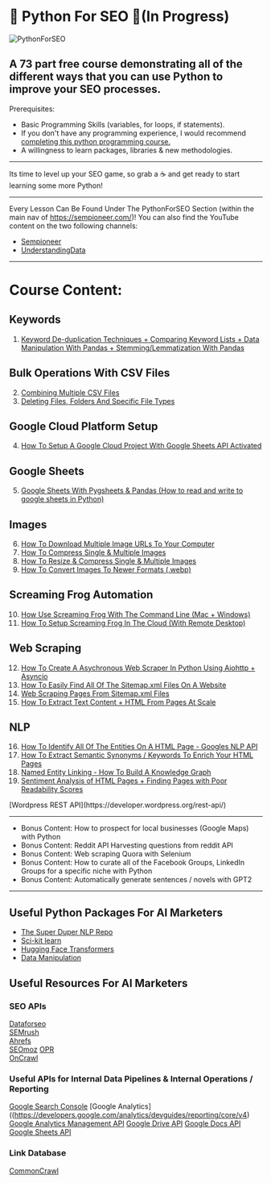 # 🐍 Python For SEO 🐍(In Progress)

![PythonForSEO](https://sempioneer.com/wp-content/uploads/2020/05/Python-For-SEO.png)

A 73 part free course demonstrating all of the different ways that you can use Python to improve your SEO processes.
----

Prerequisites:
- Basic Programming Skills (variables, for loops, if statements).
- If you don't have any programming experience, I would recommend [completing this python programming course.](https://www.youtube.com/watch?v=rfscVS0vtbw)
- A willingness to learn packages, libraries & new methodologies.

----

Its time to level up your SEO game, so grab a ☕ and get ready to start learning some more Python!

----

Every Lesson Can Be Found Under The PythonForSEO Section (within the main nav of https://sempioneer.com/)!
You can also find the YouTube content on the two following channels:

- [Sempioneer](https://www.youtube.com/channel/UCui38sdG1wWlDk_tgyZiJ_w)
- [UnderstandingData](https://www.youtube.com/channel/UCLKL6bVqM1WM8VJavfokGSg)

----

# Course Content:

## Keywords

1. [Keyword De-duplication Techniques + Comparing Keyword Lists + Data Manipulation With Pandas + Stemming/Lemmatization With Pandas](https://github.com/jamesaphoenix/Python_For_SEO/tree/master/Course/1_Keywords)

## Bulk Operations With CSV Files

2. [Combining Multiple CSV Files](https://github.com/jamesaphoenix/Python_For_SEO/tree/master/Course/2_bulk_csv_operations)
3. [Deleting Files, Folders And Specific File Types](https://github.com/jamesaphoenix/Python_For_SEO/tree/master/Course/3_how_to_delete_multiple_local_files)

## Google Cloud Platform Setup
4. [How To Setup A Google Cloud Project With Google Sheets API Activated](https://github.com/jamesaphoenix/Python_For_SEO/tree/master/Course/4_how_to_setup_a_google_project)

## Google Sheets

5. [Google Sheets With Pygsheets & Pandas (How to read and write to google sheets in Python)](https://github.com/jamesaphoenix/Python_For_SEO/tree/master/Course/5_google_sheets_with_pandas)

## Images

6. [How To Download Multiple Image URLs To Your Computer](https://github.com/jamesaphoenix/Python_For_SEO/tree/master/Course/6_downloading_multiple_images)
7. [How To Compress Single & Multiple Images](https://github.com/jamesaphoenix/Python_For_SEO/tree/master/Course/7_image_compression)
8. [How To Resize & Compress Single & Multiple Images](https://github.com/jamesaphoenix/Python_For_SEO/tree/Course/master/8_resizing_and_compressing_images)
9. [How To Convert Images To Newer Formats (.webp)](https://github.com/jamesaphoenix/Python_For_SEO/tree/master/Course/9_converting_images_to_optimised_formats)

## Screaming Frog Automation

10. [How Use Screaming Frog With The Command Line (Mac + Windows)](https://github.com/jamesaphoenix/Python_For_SEO/tree/master/Course/10_automating_screaming_frog)
11. [How To Setup Screaming Frog In The Cloud (With Remote Desktop)](https://github.com/jamesaphoenix/Python_For_SEO/tree/master/Course/11_cloud_crawling_with_screaming_frog)

## Web Scraping

12. [How To Create A Asychronous Web Scraper In Python Using Aiohttp + Asyncio](#)
13. [How To Easily Find All Of The Sitemap.xml Files On A Website](#)
14. [Web Scraping Pages From Sitemap.xml Files](#)
15. [How To Extract Text Content + HTML From Pages At Scale](#)

## NLP

16. [How To Identify All Of The Entities On A HTML Page - Googles NLP API](#)
17. [How To Extract Semantic Synonyms / Keywords To Enrich Your HTML Pages](#)
18. [Named Entity Linking - How To Build A Knowledge Graph](#)
19. [Sentiment Analysis of HTML Pages + Finding Pages with Poor Readability Scores](#)



<!-- ## Web Scraping & Sitemaps

Web Scraping Pages from Sitemap.xml files
Sitemap Automation

## Schema Optimisation

How to extract schema at scale
How to create video or article schema At Scale

## Google Cloud Platform Continued

Google Page Speed Insights
Creating a BigQuery Datawarehouse with Google Analytics + Google Search Console Data

## Content Performance With Pandas

Content Performance + Leveling Up With Pandas

## Content De-duplication Techniques

Content De-duplication Techniques
Grouping HTML Pages

## The Power Of Python Combinations - https://www.sammyseo.com/product-comparison-keywords/

Comparing Keyword Intersections Between Multiple Keyword Lists (from Xn domains)
Comparing Phrase Cominbations By Generating All Possible Phrases For SaaS Alternative Sales Pages

## Algorithm Updates

Comparing 5 domains across a series of algorithm updates to find the winners vs loosers

## Data Pipelines, DataForSEO & BigQuery

The Comprehensive Guide To GoogleBigQuery With Python
How To Compare GSC Account Permissions vs GA Account Permissions
Creating Data Pipelines with DataForSEO (Data Engineering)

## Advanced API Techniques (Combining multiple APIs and blending data sources)

How to connect to your Bing API Data
Combining PPC & GSC Data to uncover new keyword opportunities for paid search
Identify Keyword Cannabilisation with GSC + GA

## Log File Analysis

Server Log File Analysis

## G-suite Automation

Google Drive Automation

## Wordpress Automation + Shopify

How to automatically update a series of Wordpress Posts from 2019 -->[Wordpress REST API](https://developer.wordpress.org/rest-api/)
<!-- How to automatically check all of your blog posts or pages for spelling mistakes - www.grammarbot.io
Creating JSON-LD Schema With Python
How To Find The Fastest Wordpress Theme Using Google Page Speed Insights
How To Find The Fastest Shopify Theme Using Google Page Speed Insights

## Content Promotion

Creating A LinkedIn Bot For Finding Relevant Influencers + Sending Direct Messages
Creating A Facebook Bot For Auto-posting Content To Relevant Groups + Collecting Mod Facebook Accounts For Content Approval

## Automatic Text Generation

Automatically Creating Text With GP2-Simple From LinkedIn Posts - https://github.com/minimaxir/gpt-2-simple
Automatically Creating Title Tags + Meta Descriptions
Automatically Generate Image Captions with Pythia & MMF
Automatically Generate Meta Descriptions At Scale

## Automatic Text Summarisation

Automatically Summarise Your HTML Pages For Social Media Copy

## Media Synthesis

How To Create Featured Images / Author Profile Pictures Using GANs

## Social Media Text-Mining

Creating A Twitter Bot To Automatically Re-tweet Niche Influencer's Posts To Partially Automate Our Twitter Feed
Topic Modelling With Social Media Data
Network Analysis With Social Media Data
How To Do Influencer Research With The Twitter API
Scraping Phone Numbers + Email Addresses Across Twitter, LinkedIn, Web (Email/Phone/First Name + Last Name + Address) -->

<!-- ## Intent Classification

Scraping SERP Intent - https://medium.com/@benjburkholder/uncovering-google-search-intent-serpapi-and-python-9d0f93fcb315
Intent Classification of Keywords With Deep Learning - https://venturebeat.com/2019/11/30/a-super-fast-machine-learning-model-for-finding-user-search-intent/


## Competitor / Content Research

How to automatically track all of your competitors blogging strategy via RSS feeds and email in Python
Find PeopleAlsoAsked Questions
How To Find SERP Feature Content Gaps (Comparing Existing Content Features on the SERPs vs JSON elements that map to these content elements) - https://www.slideshare.net/hamletbatista/scaling-keyword-research-to-find-content-gaps

## Internal Links

Internal Links Graphs with NetworkX + Internal Link Recommendations

## DevOps Automation

How to use Selemium With Python
How to run CRON jobs for SEO
How to run Cloud Functions + Cloud Tasks for SEO
How to run Screaming Frog inside of a .sh bash script / OS packages to automate your ScreamingFrog Data Pipelines!

## SEO Migrations
How To Find A List Of Old URLs with Wayback CDX API

## SEO Testing

SEO Split Test Using Python + CausalImpact + Tag Manager
Stratified Sampling Using Google Analytics + Python
SEO Split-Testing Experiments using Google Tag Manager
CausalImpact for SEO

## SEO Forecasting
Spot (positive/negative) trends in GA (sessions)
Forecasting SEO Traffic with Sarimax + Facebook Prophet -->

----

- Bonus Content: How to prospect for local businesses (Google Maps) with Python
- Bonus Content: Reddit API Harvesting questions from reddit API
- Bonus Content: Web scraping Quora with Selenium
- Bonus Content: How to curate all of the Facebook Groups, LinkedIn Groups for a specific niche with Python
- Bonus Content: Automatically generate sentences / novels with GPT2

----

## Useful Python Packages For AI Marketers
- [The Super Duper NLP Repo](https://notebooks.quantumstat.com/)
- [Sci-kit learn](https://scikit-learn.org/)
- [Hugging Face Transformers](https://huggingface.co/transformers/)
- [Data Manipulation](https://pandas.pydata.org/)

## Useful Resources For AI Marketers
### SEO APIs
[Dataforseo](https://dataforseo.com/)  
[SEMrush](https://www.semrush.com/api-documentation/)  
[Ahrefs](https://ahrefs.com/api)  
[SEOmoz](https://moz.com/api)
[OPR](https://www.domcop.com/openpagerank/documentation)  
[OnCrawl](http://developer.oncrawl.com/)

### Useful APIs for Internal Data Pipelines & Internal Operations / Reporting
[Google Search Console](https://developers.google.com/webmaster-tools)
[Google Analytics]((https://developers.google.com/analytics/devguides/reporting/core/v4)
[Google Analytics Management API](https://developers.google.com/analytics/devguides/config/mgmt/v3)
[Google Drive API](https://developers.google.com/drive/api/v3/about-sdk)
[Google Docs API](https://developers.google.com/docs/api)
[Google Sheets API](https://developers.google.com/sheets/api)

### Link Database
[CommonCrawl](https://commoncrawl.org/)
